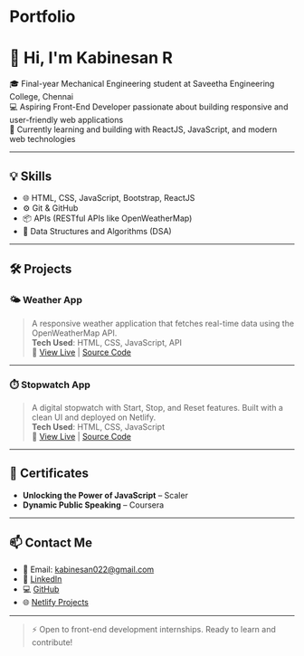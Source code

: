 # Portfolio
# 👋 Hi, I'm Kabinesan R

🎓 Final-year Mechanical Engineering student at Saveetha Engineering College, Chennai  
💻 Aspiring Front-End Developer passionate about building responsive and user-friendly web applications  
🚀 Currently learning and building with ReactJS, JavaScript, and modern web technologies  

---

## 💡 Skills

- 🌐 HTML, CSS, JavaScript, Bootstrap, ReactJS
- ⚙️ Git & GitHub
- 📦 APIs (RESTful APIs like OpenWeatherMap)
- 🧠 Data Structures and Algorithms (DSA)

---

## 🛠️ Projects

### 🌤️ Weather App  
> A responsive weather application that fetches real-time data using the OpenWeatherMap API.  
**Tech Used**: HTML, CSS, JavaScript, API  
🔗 [View Live](https://your-netlify-link) | [Source Code](https://github.com/Kabinesan/weather-app)

---

### ⏱️ Stopwatch App  
> A digital stopwatch with Start, Stop, and Reset features. Built with a clean UI and deployed on Netlify.  
**Tech Used**: HTML, CSS, JavaScript  
🔗 [View Live](kabinesan-stopwatch.netlify.app) | [Source Code](https://github.com/Kabinesan/stopwatch)

---

## 📜 Certificates

- **Unlocking the Power of JavaScript** – Scaler  
- **Dynamic Public Speaking** – Coursera

---

## 📫 Contact Me

- 📧 Email: kabinesan022@gmail.com  
- 🔗 [LinkedIn](https://www.linkedin.com/in/kabinesan)  
- 💻 [GitHub](https://github.com/Kabinesan)  
- 🌐 [Netlify Projects](https://app.netlify.com/kabinesan/projects)

---

> ⚡ Open to front-end development internships. Ready to learn and contribute!
